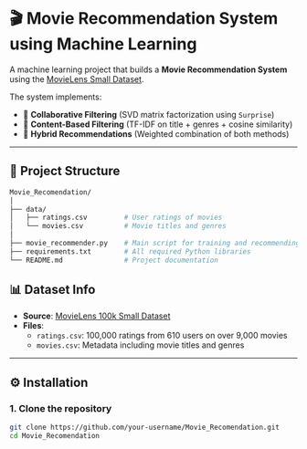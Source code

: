 # 🎬 Movie Recommendation System using Machine Learning

A machine learning project that builds a **Movie Recommendation System** using the [MovieLens Small Dataset](https://www.kaggle.com/grouplens/movielens-small).

The system implements:
- 🎯 **Collaborative Filtering** (SVD matrix factorization using `Surprise`)
- 🧠 **Content-Based Filtering** (TF-IDF on title + genres + cosine similarity)
- 🔀 **Hybrid Recommendations** (Weighted combination of both methods)

---

## 📂 Project Structure

```bash
Movie_Recomendation/
│
├── data/
│   ├── ratings.csv         # User ratings of movies
│   └── movies.csv          # Movie titles and genres
│
├── movie_recommender.py    # Main script for training and recommending
├── requirements.txt        # All required Python libraries
└── README.md               # Project documentation
```
## 📊 Dataset Info

- **Source**: [MovieLens 100k Small Dataset](https://www.kaggle.com/grouplens/movielens-small)
- **Files**:
  - `ratings.csv`: 100,000 ratings from 610 users on over 9,000 movies
  - `movies.csv`: Metadata including movie titles and genres
---
## ⚙️ Installation

### 1. Clone the repository
```bash
git clone https://github.com/your-username/Movie_Recomendation.git
cd Movie_Recomendation
```